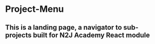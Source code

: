 # Project-Menu

## This is a landing page, a navigator to sub-projects built for N2J Academy React module